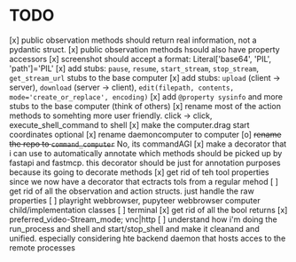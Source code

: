 # TODO

[x] public observation methods should return real information, not a pydantic struct.
[x] public observation methods hsould also have property accessors
[x] screenshot should accept a format: Literal['base64', 'PIL', 'path']='PIL'
[x] add stubs: `pause`, `resume`, `start_stream`, `stop_stream`, `get_stream_url` stubs to the base computer
[x] add stubs: `upload` (client -> server), `download` (server -> client), `edit(filepath, contents, mode='create_or_replace', encoding)`
[x] add `@property sysinfo` and more stubs to the base computer (think of others)
[x] rename most of the action methods to somehting more user friendly. click -> click, execute_shell_command to shell
[x] make the computer.drag start coordinates optional
[x] rename daemoncomputer to computer
[o] ~~rename the repo to `command_computer`~~ No, its commandAGI
[x] make a decorator that i can  use to automatically annotate which methods should be picked up by fastapi and fastmcp. this decorator should be just for annotation purposes because its going to decorate methods
[x] get rid of teh tool properties since we now have a decorator that ectracts tols from a regular mehod
[ ] get rid of all the observation and action structs. just handle the raw properties
[ ] playright webbrowser, pupyteer webbrowser computer child/implementation classes
[ ] terminal
[x] get rid of all the bool returns
[x] preferred_video-Stream_mode; vnc|http
[ ] understand how i'm doing the run_process and shell and start/stop_shell and make it cleanand and unified. especially considering hte backend daemon that hosts acces to the remote processes
